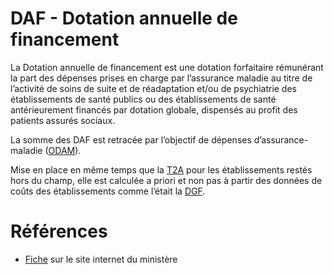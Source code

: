 # DAF - Dotation annuelle de financement
<!-- SPDX-License-Identifier: MPL-2.0 -->

La Dotation annuelle de financement est une dotation forfaitaire rémunérant la part des dépenses prises en charge par l’assurance maladie au titre de l’activité de soins de suite et de réadaptation et/ou de psychiatrie des établissements de santé publics ou des établissements de santé antérieurement financés par dotation globale, dispensés au profit des patients assurés sociaux. 

La somme des DAF est retracée par l’objectif de dépenses d’assurance-maladie ([ODAM](ODAM.md)).

Mise en place en même temps que la [T2A](T2A.md) pour les établissements restés hors du champ, elle est calculée a priori et non pas à partir des données de coûts des établissements comme l’était la [DGF](DGF.md).

# Références

- [Fiche](https://solidarites-sante.gouv.fr/professionnels/gerer-un-etablissement-de-sante-medico-social/financement/financement-des-etablissements-de-sante-10795/financement-des-etablissements-de-sante-glossaire/article/dotation-annuelle-de-financement-daf) sur le site internet du ministère
